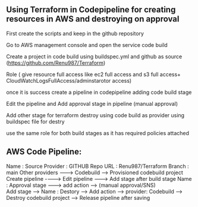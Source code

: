 ## Using Terraform in Codepipeline for creating resources in AWS and destroying on approval

First create the scripts and keep in the github repository

Go to AWS management console and open the service code build

Create a project in code build using buildspec.yml and github as source (https://github.com/Renu987/Terraform)

Role ( give resource full access like ec2 full access and s3 full access+ CloudWatchLogsFullAccess/adminstarotor access)

once it is success create a pipeline in codepipeline adding code build stage

Edit the pipeline and Add approval stage in pipeline (manual approval)

Add other stage for terraform destroy using code build as provider using buildspec file for destry

use the same role for both build stages as it has required policies attached

## AWS Code Pipeline:

Name :
Source Provider : GITHUB
Repo URL : Renu987/Terraform
Branch : main
Other providers ---> Codebuild --> Provisioned codebuild project
Create pipeline ----> Edit pipeline ---> Add stage after build stage
Name : Approval stage ---> add action --> (manual approval/SNS)  
Add stage --> Name : Destory --> Add action --> provider: Codebuild --> Destroy codebuild project --> Release pipeline after saving






